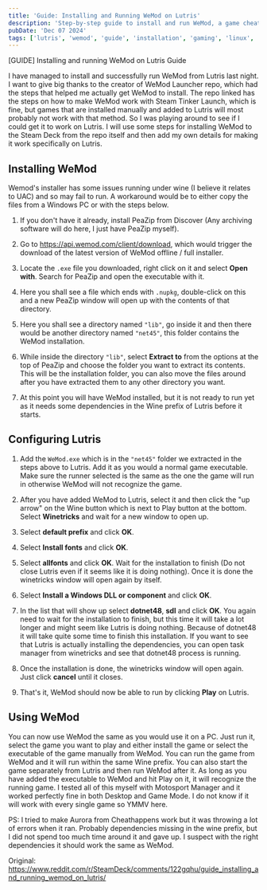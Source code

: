 ```yaml
---
title: 'Guide: Installing and Running WeMod on Lutris'
description: 'Step-by-step guide to install and run WeMod, a game cheat and enhancement platform, using Lutris on Linux. This guide focuses on a method suitable for games added manually to Lutris, especially helpful for Steam Deck users.'
pubDate: 'Dec 07 2024'
tags: ['lutris', 'wemod', 'guide', 'installation', 'gaming', 'linux', 'steam-deck', 'wine', 'winetricks']
---
```


[GUIDE] Installing and running WeMod on Lutris
Guide

I have managed to install and successfully run WeMod from Lutris last night. I want to give big thanks to the creator of WeMod Launcher repo, which had the steps that helped me actually get WeMod to install. The repo linked has the steps on how to make WeMod work with Steam Tinker Launch, which is fine, but games that are installed manually and added to Lutris will most probably not work with that method. So I was playing around to see if I could get it to work on Lutris. I will use some steps for installing WeMod to the Steam Deck from the repo itself and then add my own details for making it work specifically on Lutris.

## Installing WeMod

Wemod's installer has some issues running under wine (I believe it relates to UAC) and so may fail to run. A workaround would be to either copy the files from a Windows PC or with the steps below.

1. If you don't have it already, install PeaZip from Discover (Any archiving software will do here, I just have PeaZip myself).

2. Go to https://api.wemod.com/client/download, which would trigger the download of the latest version of WeMod offline / full installer.

3. Locate the `.exe` file you downloaded, right click on it and select **Open with**. Search for PeaZip and open the executable with it.

4. Here you shall see a file which ends with `.nupkg`, double-click on this and a new PeaZip window will open up with the contents of that directory.

5. Here you shall see a directory named `"lib"`, go inside it and then there would be another directory named `"net45"`, this folder contains the WeMod installation.

6. While inside the directory `"lib"`, select **Extract to** from the options at the top of PeaZip and choose the folder you want to extract its contents. This will be the installation folder, you can also move the files around after you have extracted them to any other directory you want.

7. At this point you will have WeMod installed, but it is not ready to run yet as it needs some dependencies in the Wine prefix of Lutris before it starts.

## Configuring Lutris

1. Add the `WeMod.exe` which is in the `"net45"` folder we extracted in the steps above to Lutris. Add it as you would a normal game executable. Make sure the runner selected is the same as the one the game will run in otherwise WeMod will not recognize the game.

2. After you have added WeMod to Lutris, select it and then click the "up arrow" on the Wine button which is next to Play button at the bottom. Select **Winetricks** and wait for a new window to open up.

3. Select **default prefix** and click **OK**.

4. Select **Install fonts** and click **OK**.

5. Select **allfonts** and click **OK**. Wait for the installation to finish (Do not close Lutris even if it seems like it is doing nothing). Once it is done the winetricks window will open again by itself.

6. Select **Install a Windows DLL or component** and click **OK**.

7. In the list that will show up select **dotnet48**, **sdl** and click **OK**. You again need to wait for the installation to finish, but this time it will take a lot longer and might seem like Lutris is doing nothing. Because of dotnet48 it will take quite some time to finish this installation. If you want to see that Lutris is actually installing the dependencies, you can open task manager from winetricks and see that dotnet48 process is running.

8. Once the installation is done, the winetricks window will open again. Just click **cancel** until it closes.

9. That's it, WeMod should now be able to run by clicking **Play** on Lutris.

## Using WeMod

You can now use WeMod the same as you would use it on a PC. Just run it, select the game you want to play and either install the game or select the executable of the game manually from WeMod. You can run the game from WeMod and it will run within the same Wine prefix. You can also start the game separately from Lutris and then run WeMod after it. As long as you have added the executable to WeMod and hit Play on it, it will recognize the running game. I tested all of this myself with Motosport Manager and it worked perfectly fine in both Desktop and Game Mode. I do not know if it will work with every single game so YMMV here.

PS: I tried to make Aurora from Cheathappens work but it was throwing a lot of errors when it ran. Probably dependencies missing in the wine prefix, but I did not spend too much time around it and gave up. I suspect with the right dependencies it should work the same as WeMod.

Original: https://www.reddit.com/r/SteamDeck/comments/122gqhu/guide_installing_and_running_wemod_on_lutris/
